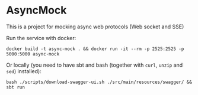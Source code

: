 # AsyncMock
This is a project for mocking async web protocols (Web socket and SSE)

Run the service with docker:

`docker build -t async-mock . && docker run -it --rm -p 2525:2525 -p 5000:5000 async-mock`

Or locally (you need to have sbt and bash (together with `curl`, `unzip` and `sed`) installed):

`bash ./scripts/download-swagger-ui.sh ./src/main/resources/swagger/ && sbt run`